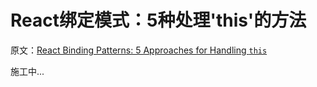 # React绑定模式：5种处理'this'的方法


原文：[React Binding Patterns: 5 Approaches for Handling `this`](https://medium.freecodecamp.org/react-binding-patterns-5-approaches-for-handling-this-92c651b5af56)

施工中...